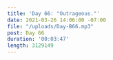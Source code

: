 ```yaml
---
title: 'Day 66: "Outrageous."'
date: 2021-03-26 14:06:00 -07:00
file: "/uploads/Day-B66.mp3"
post: Day 66
duration: '00:03:47'
length: 3129149
---
```


